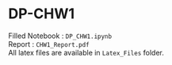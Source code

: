 # DP-CHW1
Filled Notebook : `DP_CHW1.ipynb`\
Report : `CHW1_Report.pdf`\
All latex files are available in `Latex_Files` folder.